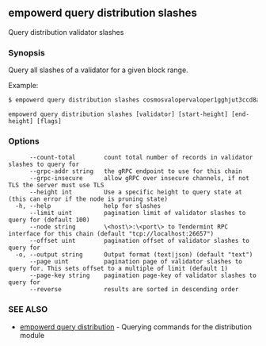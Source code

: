 ## empowerd query distribution slashes

Query distribution validator slashes

### Synopsis

Query all slashes of a validator for a given block range.

Example:
```bash
$ empowerd query distribution slashes cosmosvalopervaloper1gghjut3ccd8ay0zduzj64hwre2fxs9ldmqhffj 0 100
```

```
empowerd query distribution slashes [validator] [start-height] [end-height] [flags]
```

### Options

```
      --count-total        count total number of records in validator slashes to query for
      --grpc-addr string   the gRPC endpoint to use for this chain
      --grpc-insecure      allow gRPC over insecure channels, if not TLS the server must use TLS
      --height int         Use a specific height to query state at (this can error if the node is pruning state)
  -h, --help               help for slashes
      --limit uint         pagination limit of validator slashes to query for (default 100)
      --node string        \<host\>:\<port\> to Tendermint RPC interface for this chain (default "tcp://localhost:26657")
      --offset uint        pagination offset of validator slashes to query for
  -o, --output string      Output format (text|json) (default "text")
      --page uint          pagination page of validator slashes to query for. This sets offset to a multiple of limit (default 1)
      --page-key string    pagination page-key of validator slashes to query for
      --reverse            results are sorted in descending order
```

### SEE ALSO

* [empowerd query distribution](empowerd_query_distribution.md)	 - Querying commands for the distribution module

